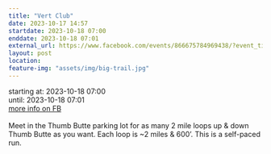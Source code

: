 ```yaml
---
title: "Vert Club"
date: 2023-10-17 14:57
startdate: 2023-10-18 07:00
enddate: 2023-10-18 07:01
external_url: https://www.facebook.com/events/866675784969438/?event_time_id=866675791636104
layout: post
location: 
feature-img: "assets/img/big-trail.jpg"
---
```


starting at: 2023-10-18 07:00<br>until: 2023-10-18 07:01<br><a href="https://www.facebook.com/events/866675784969438/?event_time_id=866675791636104">more info on FB</a><br><br>Meet in the Thumb Butte parking lot for as many 2 mile loops up & down Thumb Butte as you want. Each loop is ~2 miles & 600’. This is a self-paced run.<br>
  <br>
  
